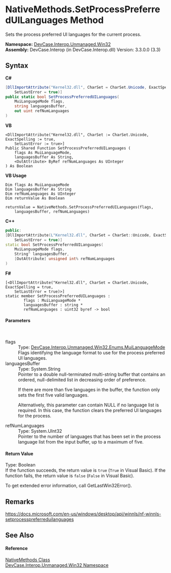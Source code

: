 # NativeMethods.SetProcessPreferredUILanguages Method 
 

Sets the process preferred UI languages for the current process.

**Namespace:**&nbsp;<a href="N_DevCase_Interop_Unmanaged_Win32">DevCase.Interop.Unmanaged.Win32</a><br />**Assembly:**&nbsp;DevCase.Interop (in DevCase.Interop.dll) Version: 3.3.0.0 (3.3)

## Syntax

**C#**<br />
``` C#
[DllImportAttribute("Kernel32.dll", CharSet = CharSet.Unicode, ExactSpelling = true, 
	SetLastError = true)]
public static bool SetProcessPreferredUILanguages(
	MuiLanguageMode flags,
	string languagesBuffer,
	out uint refNumLanguages
)
```

**VB**<br />
``` VB
<DllImportAttribute("Kernel32.dll", CharSet := CharSet.Unicode, ExactSpelling := true, 
	SetLastError := true>]
Public Shared Function SetProcessPreferredUILanguages ( 
	flags As MuiLanguageMode,
	languagesBuffer As String,
	<OutAttribute> ByRef refNumLanguages As UInteger
) As Boolean
```

**VB Usage**<br />
``` VB Usage
Dim flags As MuiLanguageMode
Dim languagesBuffer As String
Dim refNumLanguages As UInteger
Dim returnValue As Boolean

returnValue = NativeMethods.SetProcessPreferredUILanguages(flags, 
	languagesBuffer, refNumLanguages)
```

**C++**<br />
``` C++
public:
[DllImportAttribute(L"Kernel32.dll", CharSet = CharSet::Unicode, ExactSpelling = true, 
	SetLastError = true)]
static bool SetProcessPreferredUILanguages(
	MuiLanguageMode flags, 
	String^ languagesBuffer, 
	[OutAttribute] unsigned int% refNumLanguages
)
```

**F#**<br />
``` F#
[<DllImportAttribute("Kernel32.dll", CharSet = CharSet.Unicode, ExactSpelling = true, 
	SetLastError = true)>]
static member SetProcessPreferredUILanguages : 
        flags : MuiLanguageMode * 
        languagesBuffer : string * 
        refNumLanguages : uint32 byref -> bool 

```


#### Parameters
&nbsp;<dl><dt>flags</dt><dd>Type: <a href="T_DevCase_Interop_Unmanaged_Win32_Enums_MuiLanguageMode">DevCase.Interop.Unmanaged.Win32.Enums.MuiLanguageMode</a><br />Flags identifying the language format to use for the process preferred UI languages.</dd><dt>languagesBuffer</dt><dd>Type: System.String<br />Pointer to a double null-terminated multi-string buffer that contains an ordered, null-delimited list in decreasing order of preference. 

 If there are more than five languages in the buffer, the function only sets the first five valid languages. 

 Alternatively, this parameter can contain NULL if no language list is required. In this case, the function clears the preferred UI languages for the process.</dd><dt>refNumLanguages</dt><dd>Type: System.UInt32<br />Pointer to the number of languages that has been set in the process language list from the input buffer, up to a maximum of five.</dd></dl>

#### Return Value
Type: Boolean<br />If the function succeeds, the return value is `true` (`True` in Visual Basic). If the function fails, the return value is `false` (`False` in Visual Basic). 

 To get extended error information, call GetLastWin32Error().

## Remarks
<a href="https://docs.microsoft.com/en-us/windows/desktop/api/winnls/nf-winnls-setprocesspreferreduilanguages" target="_blank">https://docs.microsoft.com/en-us/windows/desktop/api/winnls/nf-winnls-setprocesspreferreduilanguages</a>

## See Also


#### Reference
<a href="T_DevCase_Interop_Unmanaged_Win32_NativeMethods">NativeMethods Class</a><br /><a href="N_DevCase_Interop_Unmanaged_Win32">DevCase.Interop.Unmanaged.Win32 Namespace</a><br />